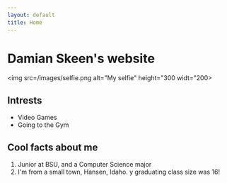 ```yaml
---
layout: default
title: Home
---
```


# Damian Skeen's website

<img src=/images/selfie.png alt="My selfie" height="300 widt="200>

## Intrests
- Video Games
- Going to the Gym

## Cool facts about me
1. Junior at BSU, and a Computer Science major
2. I'm from a small town, Hansen, Idaho. y graduating class size was 16!
